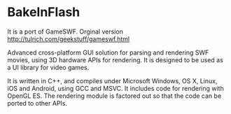 # BakeInFlash 
It is a port of GameSWF. Orginal version http://tulrich.com/geekstuff/gameswf.html

Advanced cross-platform GUI solution for parsing and rendering SWF movies, using 3D hardware APIs for rendering. It is designed to be used as a UI library for video games.

It is written in C++, and compiles under Microsoft Windows, OS X, Linux, iOS and Android, using GCC and MSVC. It includes code for rendering with OpenGL ES. The rendering module is factored out so that the code can be ported to other APIs.
